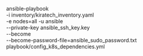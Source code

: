 ansible-playbook \
    -i inventory/kiratech_inventory.yaml \
    -e nodes=all
    -u ansible \
    --private-key ansible_ssh_key.key \
    --become \
    --become-password-file=ansible_sudo_password.txt \
    playbook/config_k8s_dependencies.yml

